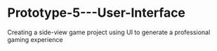 # Prototype-5---User-Interface
 Creating a side-view game project using UI to generate a professional gaming experience
